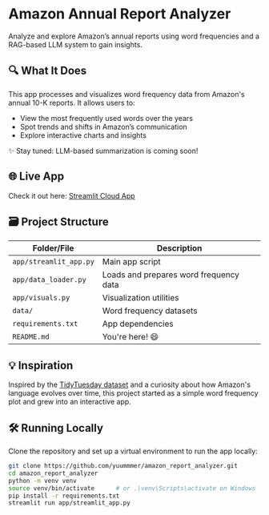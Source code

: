 # Amazon Annual Report Analyzer

Analyze and explore Amazon’s annual reports using word frequencies and a RAG-based LLM system to gain insights.

## 🔍 What It Does

This app processes and visualizes word frequency data from Amazon's annual 10-K reports. It allows users to:

- View the most frequently used words over the years  
- Spot trends and shifts in Amazon’s communication  
- Explore interactive charts and insights  

✨ Stay tuned: LLM-based summarization is coming soon!

## 🌐 Live App

Check it out here: [Streamlit Cloud App](https://amazonreportanalyzer-wjhbrs6hybvgwyy4ntfbjt.streamlit.app/)

## 🗃️ Project Structure

| Folder/File             | Description                                |
|-------------------------|--------------------------------------------|
| `app/streamlit_app.py`  | Main app script                            |
| `app/data_loader.py`    | Loads and prepares word frequency data     |
| `app/visuals.py`        | Visualization utilities                    |
| `data/`                 | Word frequency datasets                    |
| `requirements.txt`      | App dependencies                           |
| `README.md`             | You're here! 😄                             |

## 💡 Inspiration

Inspired by the [TidyTuesday dataset](https://github.com/rfordatascience/tidytuesday) and a curiosity about how Amazon's language evolves over time, this project started as a simple word frequency plot and grew into an interactive app.

## 🛠️ Running Locally

Clone the repository and set up a virtual environment to run the app locally:

```bash
git clone https://github.com/yuummmer/amazon_report_analyzer.git
cd amazon_report_analyzer
python -m venv venv
source venv/bin/activate      # or .\venv\Scripts\activate on Windows
pip install -r requirements.txt
streamlit run app/streamlit_app.py
```
